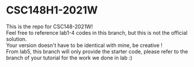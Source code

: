 # CSC148H1-2021W

This is the repo for CSC148-2021W!<br>
Feel free to reference lab1-4 codes in this branch, but this is not the official solution.<br>
Your version doesn't have to be identical with mine, be creative !<br>
From lab5, this branch will only provide the starter code, please refer to the branch of your tutorial for the work we done in lab :)
